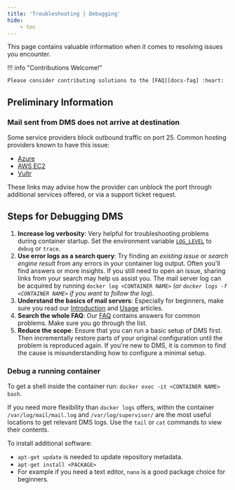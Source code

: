 ```yaml
---
title: 'Troubleshooting | Debugging'
hide:
    - toc
---
```


This page contains valuable information when it comes to resolving issues you encounter.

!!! info "Contributions Welcome!"

    Please consider contributing solutions to the [FAQ][docs-faq] :heart:

## Preliminary Information

### Mail sent from DMS does not arrive at destination

Some service providers block outbound traffic on port 25. Common hosting providers known to have this issue:
- [Azure](https://docs.microsoft.com/en-us/azure/virtual-network/troubleshoot-outbound-smtp-connectivity)
- [AWS EC2](https://aws.amazon.com/premiumsupport/knowledge-center/ec2-port-25-throttle/)
- [Vultr](https://www.vultr.com/docs/what-ports-are-blocked/)

These links may advise how the provider can unblock the port through additional services offered, or via a support ticket request.

## Steps for Debugging DMS

1. **Increase log verbosity**: Very helpful for troubleshooting problems during container startup. Set the environment variable [`LOG_LEVEL`][docs-environment-log-level] to `debug` or `trace`.
2. **Use error logs as a search query**: Try finding an _existing issue_ or _search engine result_ from any errors in your container log output. Often you'll find answers or more insights. If you still need to open an issue, sharing links from your search may help us assist you. The mail server log can be acquired by running `docker log <CONTAINER NAME>` (_or `docker logs -f <CONTAINER NAME>` if you want to follow the log_).
3. **Understand the basics of mail servers**: Especially for beginners, make sure you read our [Introduction][docs-introduction] and [Usage][docs-usage] articles.
4. **Search the whole FAQ**: Our [FAQ][docs-faq] contains answers for common problems. Make sure you go through the list.
5. **Reduce the scope**: Ensure that you can run a basic setup of DMS first. Then incrementally restore parts of your original configuration until the problem is reproduced again. If you're new to DMS, it is common to find the cause is misunderstanding how to configure a minimal setup.

### Debug a running container

To get a shell inside the container run: `docker exec -it <CONTAINER NAME> bash`.

If you need more flexibility than `docker logs` offers, within the container `/var/log/mail/mail.log` and `/var/log/supervisor/` are the most useful locations to get relevant DMS logs. Use the `tail` or `cat` commands to view their contents.

To install additional software:
- `apt-get update` is needed to update repository metadata.
- `apt-get install <PACKAGE>`
- For example if you need a text editor, `nano` is a good package choice for beginners.

[docs-faq]: ../faq.md
[docs-environment-log-level]: ./environment.md#log_level
[docs-introduction]: ../introduction.md
[docs-usage]: ../usage.md

